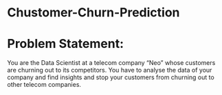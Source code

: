 # Chustomer-Churn-Prediction 

# Problem Statement:

You are the Data Scientist at a telecom company “Neo” whose customers are churning out to its competitors. You have to analyse the data of your company and find insights and stop your customers from churning out to other telecom companies. 
